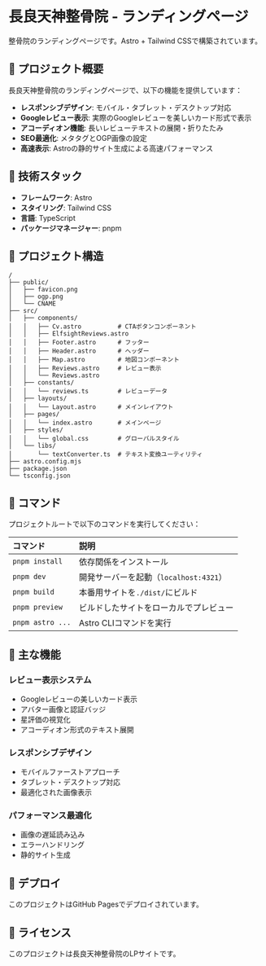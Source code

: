 # 長良天神整骨院 - ランディングページ

整骨院のランディングページです。Astro + Tailwind CSSで構築されています。

## 🏥 プロジェクト概要

長良天神整骨院のランディングページで、以下の機能を提供しています：

- **レスポンシブデザイン**: モバイル・タブレット・デスクトップ対応
- **Googleレビュー表示**: 実際のGoogleレビューを美しいカード形式で表示
- **アコーディオン機能**: 長いレビューテキストの展開・折りたたみ
- **SEO最適化**: メタタグとOGP画像の設定
- **高速表示**: Astroの静的サイト生成による高速パフォーマンス

## 🚀 技術スタック

- **フレームワーク**: Astro
- **スタイリング**: Tailwind CSS
- **言語**: TypeScript
- **パッケージマネージャー**: pnpm

## 📁 プロジェクト構造

```
/
├── public/
│   ├── favicon.png
│   ├── ogp.png
│   └── CNAME
├── src/
│   ├── components/
│   │   ├── Cv.astro          # CTAボタンコンポーネント
│   │   ├── ElfsightReviews.astro
│   │   ├── Footer.astro      # フッター
│   │   ├── Header.astro      # ヘッダー
│   │   ├── Map.astro         # 地図コンポーネント
│   │   ├── Reviews.astro     # レビュー表示
│   │   └── Reviews.astro
│   ├── constants/
│   │   └── reviews.ts        # レビューデータ
│   ├── layouts/
│   │   └── Layout.astro      # メインレイアウト
│   ├── pages/
│   │   └── index.astro       # メインページ
│   ├── styles/
│   │   └── global.css        # グローバルスタイル
│   └── libs/
│       └── textConverter.ts  # テキスト変換ユーティリティ
├── astro.config.mjs
├── package.json
└── tsconfig.json
```

## 🧞 コマンド

プロジェクトルートで以下のコマンドを実行してください：

| コマンド | 説明 |
| :------- | :--- |
| `pnpm install` | 依存関係をインストール |
| `pnpm dev` | 開発サーバーを起動（`localhost:4321`） |
| `pnpm build` | 本番用サイトを`./dist/`にビルド |
| `pnpm preview` | ビルドしたサイトをローカルでプレビュー |
| `pnpm astro ...` | Astro CLIコマンドを実行 |

## 🎨 主な機能

### レビュー表示システム
- Googleレビューの美しいカード表示
- アバター画像と認証バッジ
- 星評価の視覚化
- アコーディオン形式のテキスト展開

### レスポンシブデザイン
- モバイルファーストアプローチ
- タブレット・デスクトップ対応
- 最適化された画像表示

### パフォーマンス最適化
- 画像の遅延読み込み
- エラーハンドリング
- 静的サイト生成

## 🚀 デプロイ

このプロジェクトはGitHub Pagesでデプロイされています。

## 📝 ライセンス

このプロジェクトは長良天神整骨院のLPサイトです。
